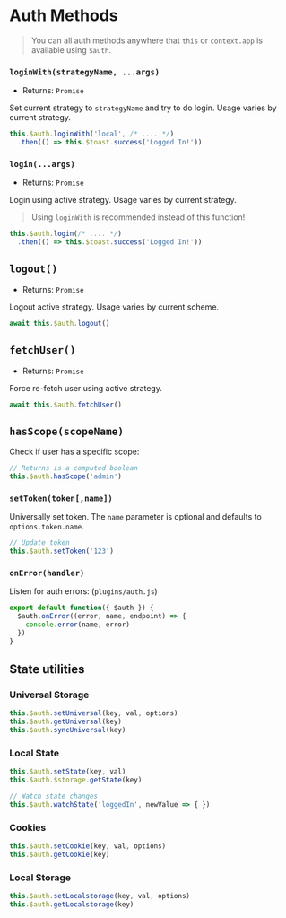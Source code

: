 # Auth Methods

> You can all auth methods anywhere that `this` or `context.app` is available using `$auth`.

### `loginWith(strategyName, ...args)`

- Returns: `Promise`

Set current strategy to `strategyName` and try to do login. Usage varies by current strategy.

```js
this.$auth.loginWith('local', /* .... */)
  .then(() => this.$toast.success('Logged In!'))
```

### `login(...args)`

- Returns: `Promise`

Login using active strategy. Usage varies by current strategy.

> Using `loginWith` is recommended instead of this function!

```js
this.$auth.login(/* .... */)
  .then(() => this.$toast.success('Logged In!'))
```

## `logout()`

- Returns: `Promise`

Logout active strategy. Usage varies by current scheme.

```js
await this.$auth.logout()
```

## `fetchUser()`

- Returns: `Promise`

Force re-fetch user using active strategy.

```js
await this.$auth.fetchUser()
```

## `hasScope(scopeName)`
Check if user has a specific scope:

```js
// Returns is a computed boolean
this.$auth.hasScope('admin')
```

### `setToken(token[,name])`

Universally set token. The `name` parameter is optional and defaults to `options.token.name`.

```js
// Update token
this.$auth.setToken('123')
```

### `onError(handler)`

Listen for auth errors: (`plugins/auth.js`)

```js
export default function({ $auth }) {
  $auth.onError((error, name, endpoint) => {
    console.error(name, error)
  })
}
```

## State utilities

### Universal Storage

```js
this.$auth.setUniversal(key, val, options)
this.$auth.getUniversal(key)
this.$auth.syncUniversal(key)
```

### Local State

```js
this.$auth.setState(key, val)
this.$auth.$storage.getState(key)

// Watch state changes
this.$auth.watchState('loggedIn', newValue => { })

```

### Cookies

```js
this.$auth.setCookie(key, val, options)
this.$auth.getCookie(key)
```

### Local Storage

```js
this.$auth.setLocalstorage(key, val, options)
this.$auth.getLocalstorage(key)
```

